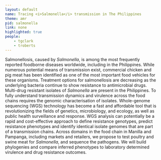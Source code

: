 ```yaml
---
layout: default
name: Tracing <i>Salmonella</i> transmission in The Philippines
theme: amr
pid: salmonella
link: none
highlighted: true
people:
    - tgclark
    - troberts
---
```


Salmonellosis, caused by <i>Salmonella</i>, is among the most frequently reported foodborne diseases worldwide, including in the Philippines. While numerous potential means of transmission exist, commercial chicken and pig meat has been identified as one of the most important food vehicles for these organisms. Treatment options for salmonellosis are decreasing as the underlying bacteria continue to show resistance to antimicrobial drugs. Multi-drug resistant isolates of <i>Salmonella</i> are present in the Philippines. To fully understand transmission dynamics and virulence across the food chains requires the genomic characterisation of isolates. Whole-genome sequencing (WGS) technology has become a fast and affordable tool that is revolutionizing the fields of genetics, microbiology, and ecology, as well as public health surveillance and response. WGS analysis can potentially be a rapid and cost-effective approach to define resistance genotypes, predict resistance phenotypes and identify identical isolate genomes that are part of a transmission chains. Across domains in the food chain in Manilla and Pampanga, including markets and retailers, we propose to test poultry and swine meat for <i>Salmonella</i>, and sequence the pathogens. We will build phylogenies and compare inferred phenotypes to laboratory determined virulence and drug resistance outcomes. 